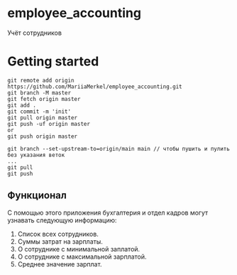 # employee_accounting
Учёт сотрудников
# Getting started
```
git remote add origin https://github.com/MariiaMerkel/employee_accounting.git
git branch -M master
git fetch origin master
git add .
git commit -m 'init'
git pull origin master
git push -uf origin master
or
git push origin master

git branch --set-upstream-to=origin/main main // чтобы пушить и пулить без указания веток
...
git pull
git push
```

## Функционал

С помощью этого приложения бухгалтерия и отдел кадров могут узнавать следующую информацию:

1. Список всех сотрудников.
2. Суммы затрат на зарплаты.
3. О сотруднике с минимальной заплатой.
4. О сотруднике с максимальной зарплатой.
5. Среднее значение зарплат.
